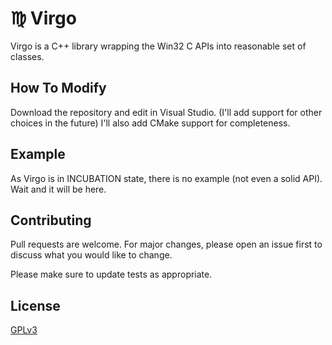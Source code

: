 # :virgo: Virgo
Virgo is a C++ library wrapping the Win32 C APIs into reasonable set of classes.

## How To Modify
Download the repository and edit in Visual Studio. (I'll add support for other choices in the future)
I'll also add CMake support for completeness.

## Example
As Virgo is in INCUBATION state, there is no example (not even a solid API). Wait and it will be here.

## Contributing
Pull requests are welcome. For major changes, please open an issue first to discuss what you would like to change.

Please make sure to update tests as appropriate.

## License
[GPLv3](https://choosealicense.com/licenses/gpl-3.0/)
